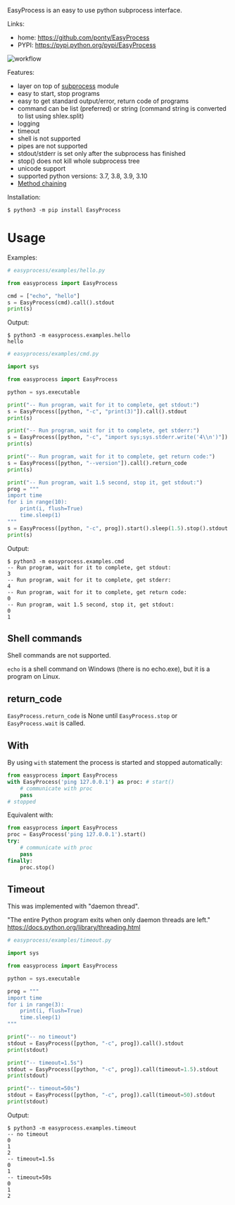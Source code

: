 EasyProcess is an easy to use python subprocess interface.

Links:
 * home: https://github.com/ponty/EasyProcess
 * PYPI: https://pypi.python.org/pypi/EasyProcess

![workflow](https://github.com/ponty/EasyProcess/actions/workflows/main.yml/badge.svg)

Features:
 - layer on top of [subprocess](https://docs.python.org/library/subprocess.html) module
 - easy to start, stop programs
 - easy to get standard output/error, return code of programs
 - command can be list (preferred) or string (command string is converted to list using shlex.split)
 - logging
 - timeout
 - shell is not supported
 - pipes are not supported
 - stdout/stderr is set only after the subprocess has finished
 - stop() does not kill whole subprocess tree
 - unicode support
 - supported python versions: 3.7, 3.8, 3.9, 3.10
 - [Method chaining](https://en.wikipedia.org/wiki/Method_chaining)
 
Installation:

```console
$ python3 -m pip install EasyProcess
```

Usage
=====

Examples:
```py
# easyprocess/examples/hello.py

from easyprocess import EasyProcess

cmd = ["echo", "hello"]
s = EasyProcess(cmd).call().stdout
print(s)

```

Output:
<!-- embedme doc/gen/python3_-m_easyprocess.examples.hello.txt -->

```console
$ python3 -m easyprocess.examples.hello
hello
```


```py
# easyprocess/examples/cmd.py

import sys

from easyprocess import EasyProcess

python = sys.executable

print("-- Run program, wait for it to complete, get stdout:")
s = EasyProcess([python, "-c", "print(3)"]).call().stdout
print(s)

print("-- Run program, wait for it to complete, get stderr:")
s = EasyProcess([python, "-c", "import sys;sys.stderr.write('4\\n')"]).call().stderr
print(s)

print("-- Run program, wait for it to complete, get return code:")
s = EasyProcess([python, "--version"]).call().return_code
print(s)

print("-- Run program, wait 1.5 second, stop it, get stdout:")
prog = """
import time
for i in range(10):
    print(i, flush=True)
    time.sleep(1)
"""
s = EasyProcess([python, "-c", prog]).start().sleep(1.5).stop().stdout
print(s)

```

Output:
<!-- embedme doc/gen/python3_-m_easyprocess.examples.cmd.txt -->

```console
$ python3 -m easyprocess.examples.cmd
-- Run program, wait for it to complete, get stdout:
3
-- Run program, wait for it to complete, get stderr:
4
-- Run program, wait for it to complete, get return code:
0
-- Run program, wait 1.5 second, stop it, get stdout:
0
1
```

Shell commands
--------------

Shell commands are not supported.

``echo`` is a shell command on Windows (there is no echo.exe),
but it is a program on Linux.

return_code
-----------

`EasyProcess.return_code` is None until
`EasyProcess.stop` or `EasyProcess.wait` is called.

With
----

By using `with` statement the process is started
and stopped automatically:
    
```python
from easyprocess import EasyProcess
with EasyProcess('ping 127.0.0.1') as proc: # start()
    # communicate with proc
    pass
# stopped
```

Equivalent with:
    
```python
from easyprocess import EasyProcess
proc = EasyProcess('ping 127.0.0.1').start()
try:
    # communicate with proc
    pass
finally:
    proc.stop()
```

Timeout
-------

This was implemented with "daemon thread".

"The entire Python program exits when only daemon threads are left."
https://docs.python.org/library/threading.html

```py
# easyprocess/examples/timeout.py

import sys

from easyprocess import EasyProcess

python = sys.executable

prog = """
import time
for i in range(3):
    print(i, flush=True)
    time.sleep(1)
"""

print("-- no timeout")
stdout = EasyProcess([python, "-c", prog]).call().stdout
print(stdout)

print("-- timeout=1.5s")
stdout = EasyProcess([python, "-c", prog]).call(timeout=1.5).stdout
print(stdout)

print("-- timeout=50s")
stdout = EasyProcess([python, "-c", prog]).call(timeout=50).stdout
print(stdout)

```

Output:

<!-- embedme doc/gen/python3_-m_easyprocess.examples.timeout.txt -->

```console
$ python3 -m easyprocess.examples.timeout
-- no timeout
0
1
2
-- timeout=1.5s
0
1
-- timeout=50s
0
1
2
```